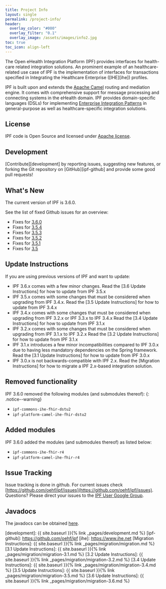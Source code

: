 ```yaml
---
title: Project Info
layout: single
permalink: /project-info/
header:
  overlay_color: "#000"
  overlay_filter: "0.1"
  overlay_image: /assets/images/info2.jpg
toc: true
toc_icon: align-left  
---
```


The Open eHealth Integration Platform (IPF) provides interfaces for health-care related integration solutions.
An prominent example of an healthcare-related use case of IPF is the implementation of interfaces for transactions specified
in Integrating the Healthcare Enterprise ([IHE][ihe]) profiles.

IPF is built upon and extends the [Apache Camel](https://camel.apache.org) routing and mediation engine. 
It comes with comprehensive support for message processing and connecting
systems in the eHealth domain. IPF provides domain-specific languages (DSLs) for implementing
[Enterprise Integration Patterns](https://www.enterpriseintegrationpatterns.com/)
in general-purpose as well as healthcare-specific integration solutions.

## License

IPF code is Open Source and licensed under [Apache license][apache-license].

## Development

[Contribute][development] by reporting issues, suggesting new features, or forking the
Git repository on [GitHub][ipf-github] and provide some good pull requests!

## What's New

The current version of IPF is 3.6.0.

See the list of fixed Github issues for an overview:

* Fixes for [3.6.0](https://github.com/oehf/ipf/milestone/17?closed=1)
* Fixes for [3.5.4](https://github.com/oehf/ipf/milestone/18?closed=1)
* Fixes for [3.5.3](https://github.com/oehf/ipf/milestone/16?closed=1)
* Fixes for [3.5.2](https://github.com/oehf/ipf/milestone/15?closed=1)
* Fixes for [3.5.1](https://github.com/oehf/ipf/milestone/14?closed=1)
* Fixes for [3.5](https://github.com/oehf/ipf/milestone/12?closed=1)

## Update Instructions

If you are using previous versions of IPF and want to update:

* IPF 3.6.x comes with a few minor changes. Read the [3.6 Update Instructions] for how to update from IPF 3.5.x
* IPF 3.5.x comes with some changes that must be considered when upgrading from IPF 3.4.x. Read the [3.5 Update Instructions] for how to update from IPF 3.4.x
* IPF 3.4.x comes with some changes that must be considered when upgrading from IPF 3.2.x or IPF 3.3.x to IPF 3.4.x Read the [3.4 Update Instructions] for how to update from IPF 3.1.x
* IPF 3.2.x comes with some changes that must be considered when upgrading from IPF 3.1.x to IPF 3.2.x Read the [3.2 Update Instructions] for how to update from IPF 3.1.x
* IPF 3.1.x introduces a few minor incompatibilities compared to IPF 3.0.x due to having less mandatory dependencies on the Spring framework. Read the [3.1 Update Instructions] for how to update from IPF 3.0.x
* IPF 3.0.x is not backwards-compatible with IPF 2.x. Read the [Migration Instructions] for how to migrate a IPF 2.x-based integration solution.

## Removed functionality

IPF 3.6.0 removed the following modules (and submodules thereof):
{: .notice--warning}

 * `ipf-commons-ihe-fhir-dstu2`
 * `ipf-platform-camel-ihe-fhir-dstu2`

 
## Added modules

IPF 3.6.0 added the modules (and submodules thereof) as listed below:

 * `ipf-commons-ihe-fhir-r4`
 * `ipf-platform-camel-ihe-fhir-r4`
 

## Issue Tracking

Issue tracking is done in github. For current issues check [https://github.com/oehf/ipf/issues](https://github.com/oehf/ipf/issues).
Questions? Please direct your issues to the [IPF User Google Group](https://groups.google.com/forum/#!forum/ipf-user). 


## Javadocs

The javadocs can be obtained [here](apidocs/index.html).



[apache-license]: https://www.apache.org/licenses/LICENSE-2.0
[development]: {{ site.baseurl }}{% link _pages/development.md %}
[ipf-github]: https://github.com/oehf/ipf
[ihe]: https://www.ihe.net
[Migration Instructions]: {{ site.baseurl }}{% link _pages/migration/migration.md %}
[3.1 Update Instructions]: {{ site.baseurl }}{% link _pages/migration/migration-3.1.md %}
[3.2 Update Instructions]: {{ site.baseurl }}{% link _pages/migration/migration-3.2.md %}
[3.4 Update Instructions]: {{ site.baseurl }}{% link _pages/migration/migration-3.4.md %}
[3.5 Update Instructions]: {{ site.baseurl }}{% link _pages/migration/migration-3.5.md %}
[3.6 Update Instructions]: {{ site.baseurl }}{% link _pages/migration/migration-3.6.md %}